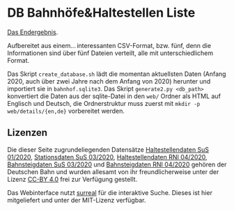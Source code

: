 # DB Bahnhöfe&Haltestellen Liste

[Das Endergebnis](https://dingenskirchen.org/bf).

Aufbereitet aus einem… interessanten CSV-Format, bzw. fünf, denn die Informationen sind über fünf Dateien verteilt, alle mit unterschiedlichem Format.

Das Skript `create_database.sh` lädt die momentan aktuellsten Daten (Anfang 2020, auch über zwei Jahre nach dem Anfang von 2020) herunter und importiert sie in `bahnhof.sqlite3`.
Das Skript `generate2.py <db_path>` konvertiert die Daten aus der sqlite-Datei in den `web/` Ordner als HTML auf Englisch und Deutsch, die Ordnerstruktur muss zuerst mit `mkdir -p web/details/{en,de}` vorbereitet werden.

## Lizenzen

Die dieser Seite zugrundeliegenden Datensätze [Haltestellendaten SuS 01/2020](https://data.deutschebahn.com/dataset/data-haltestellen.html),
[Stationsdaten SuS 03/2020](https://data.deutschebahn.com/dataset/data-stationsdaten.html),
[Haltestellendaten RNI 04/2020](https://data.deutschebahn.com/dataset/data-stationsdaten-regio.html),
[Bahnsteigdaten SuS 03/2020](https://data.deutschebahn.com/dataset/data-bahnsteig.html) und
[Bahnsteigdaten RNI 04/2020](https://data.deutschebahn.com/dataset/data-bahnsteig-regio.html)
gehören der Deutschen Bahn und wurden allesamt von ihr freundlicherweise unter der Lizenz [CC-BY 4.0](https://creativecommons.org/licenses/by/4.0/) frei zur Verfügung gestellt.

Das Webinterface nutzt [surreal](https://github.com/gnat/surreal) für die interaktive Suche. Dieses ist hier mitgeliefert und unter der MIT-Lizenz verfügbar.
